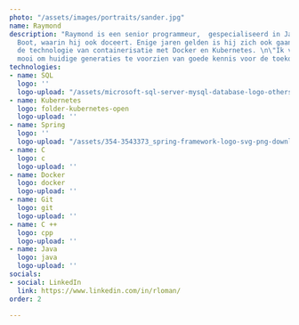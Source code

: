 ```yaml
---
photo: "/assets/images/portraits/sander.jpg"
name: Raymond
description: "Raymond is een senior programmeur,  gespecialiseerd in Java en Spring
  Boot, waarin hij ook doceert. Enige jaren gelden is hij zich ook gaan richten op
  de technologie van containerisatie met Docker en Kubernetes. \n\"Ik vind het enorm
  mooi om huidige generaties te voorzien van goede kennis voor de toekomst. \""
technologies:
- name: SQL
  logo: ''
  logo-upload: "/assets/microsoft-sql-server-mysql-database-logo-others-small.png"
- name: Kubernetes
  logo: folder-kubernetes-open
  logo-upload: ''
- name: Spring
  logo: ''
  logo-upload: "/assets/354-3543373_spring-framework-logo-svg-png-download-java-spring-1.png"
- name: C
  logo: c
  logo-upload: ''
- name: Docker
  logo: docker
  logo-upload: ''
- name: Git
  logo: git
  logo-upload: ''
- name: C ++
  logo: cpp
  logo-upload: ''
- name: Java
  logo: java
  logo-upload: ''
socials:
- social: LinkedIn
  link: https://www.linkedin.com/in/rloman/
order: 2

---
```

